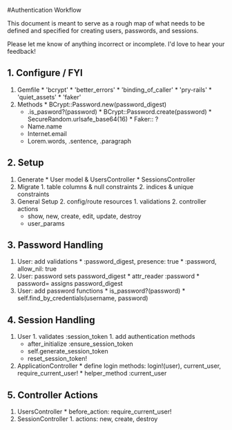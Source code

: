 #Authentication Workflow

This document is meant to serve as a rough map of what needs to be defined and specified
for creating users, passwords, and sessions.

Please let me know of anything incorrect or incomplete. I'd love to hear your feedback!


## 1. Configure / FYI
  1. Gemfile
    * 'bcrypt'
    * 'better_errors'
    * 'binding_of_caller'
    * 'pry-rails'
    * 'quiet_assets'
    * 'faker'
  1. Methods
    * BCrypt::Password.new(password_digest)
      * .is_pasword?(password)
    * BCrypt::Password.create(password)
    * SecureRandom.urlsafe_base64(16)
    * Faker:: ?
      * Name.name
      * Internet.email
      * Lorem.words, .sentence, .paragraph

## 2. Setup
  1. Generate
    * User model & UsersController
    * SessionsController
  2. Migrate
    1. table columns & null constraints
    2. indices & unique constraints
  2. General Setup
    2. config/route resources
    1. validations
    2. controller actions
      * show, new, create, edit, update, destroy
      * user_params

## 3. Password Handling
  1. User: add validations
    * :password_digest, presence: true
    * :password, allow_nil: true
  2. User: password sets password_digest
    * attr_reader :password
    * password= assigns password_digest
  3. User: add password functions
    * is_password?(password)
    * self.find_by_credentials(username, password)

## 4. Session Handling
  1. User
    1. validates :session_token
    1. add authentication methods
      * after_initialize :ensure_session_token
      * self.generate_session_token
      * reset_session_token!
  2. ApplicationController
    * define login methods: login!(user), current_user, require_current_user!
    * helper_method :current_user

## 5. Controller Actions
  1. UsersController
    * before_action: require_current_user!
  2. SessionController
    1. actions: new, create, destroy
